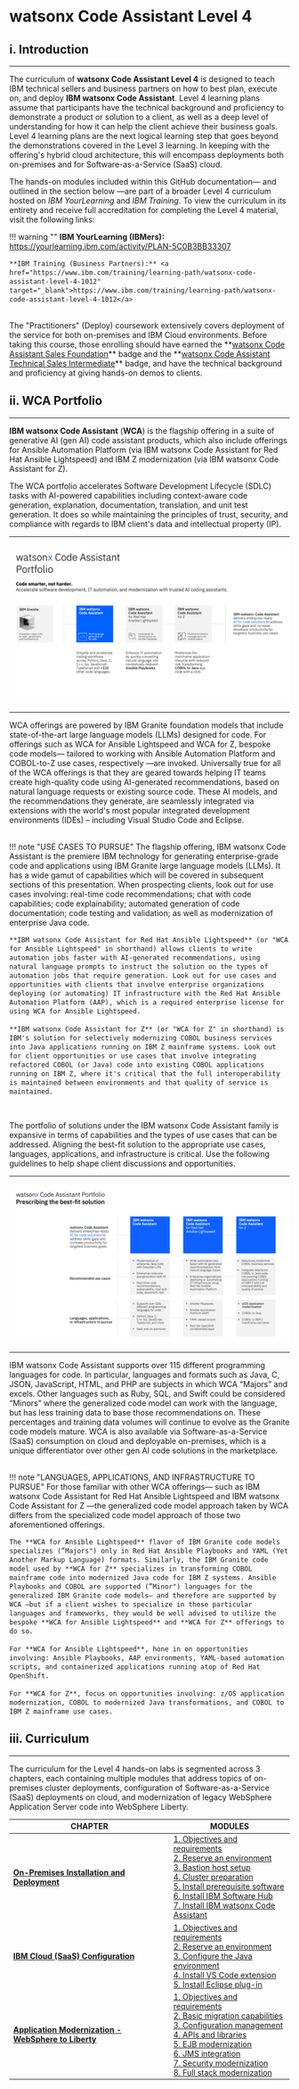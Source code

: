 # **watsonx Code Assistant Level 4**

## **i. Introduction**

---

The curriculum of **watsonx Code Assistant Level 4** is designed to teach IBM technical sellers and business partners on how to best plan, execute on, and deploy **IBM watsonx Code Assistant**. Level 4 learning plans assume that participants have the technical background and proficiency to demonstrate a product or solution to a client, as well as a deep level of understanding for how it can help the client achieve their business goals. Level 4 learning plans are the next logical learning step that goes beyond the demonstrations covered in the Level 3 learning. In keeping with the offering's hybrid cloud architecture, this will encompass deployments both on-premises and for Software-as-a-Service (SaaS) cloud.

The hands-on modules included within this GitHub documentation— and outlined in the section below —are part of a broader Level 4 curriculum hosted on *IBM YourLearning* and *IBM Training*. To view the curriculum in its entirety and receive full accreditation for completing the Level 4 material, visit the following links:

!!! warning ""
	**IBM YourLearning (IBMers):** <a href="https://yourlearning.ibm.com/activity/PLAN-5C0B3BB33307" target="_blank">https://yourlearning.ibm.com/activity/PLAN-5C0B3BB33307</a>
	
    **IBM Training (Business Partners):** <a href="https://www.ibm.com/training/learning-path/watsonx-code-assistant-level-4-1012" target="_blank">https://www.ibm.com/training/learning-path/watsonx-code-assistant-level-4-1012</a>

</br>
The "Practitioners" (Deploy) coursework extensively covers deployment of the service for both on-premises and IBM Cloud environments. Before taking this course, those enrolling should have earned the **<a href="https://www.credly.com/org/ibm/badge/watsonx-code-assistant-sales-foundation" target="_blank">watsonx Code Assistant Sales Foundation</a>** badge and the **<a href="https://www.credly.com/org/ibm/badge/watsonx-code-assistant-technical-sales-intermediate" target="_blank">watsonx Code Assistant Technical Sales Intermediate</a>** badge, and have the technical background and proficiency at giving hands-on demos to clients.

## **ii. WCA Portfolio**

---

**IBM watsonx Code Assistant** (**WCA**) is the flagship offering in a suite of generative AI (gen AI) code assistant products, which also include offerings for Ansible Automation Platform (via IBM watsonx Code Assistant for Red Hat Ansible Lightspeed) and IBM Z modernization (via IBM watsonx Code Assistant for Z).

The WCA portfolio accelerates Software Development Lifecycle (SDLC) tasks with AI-powered capabilities including context-aware code generation, explanation, documentation, translation, and unit test generation. It does so while maintaining the principles of trust, security, and compliance with regards to IBM client's data and intellectual property (IP).

---

![](_attachments/intro-1.1.png)

---

WCA offerings are powered by IBM Granite foundation models that include state-of-the-art large language models (LLMs) designed for code. For offerings such as WCA for Ansible Lightspeed and WCA for Z, bespoke code models— tailored to working with Ansible Automation Platform and COBOL-to-Z use cases, respectively —are invoked. Universally true for all of the WCA offerings is that they are geared towards helping IT teams create high-quality code using AI-generated recommendations, based on natural language requests or existing source code. These AI models, and the recommendations they generate, are seamlessly integrated via extensions with the world's most popular integrated development environments (IDEs) – including Visual Studio Code and Eclipse.

</br>
!!! note "USE CASES TO PURSUE"
    The flagship offering, IBM watsonx Code Assistant is the premiere IBM technology for generating enterprise-grade code and applications using IBM Granite large language models (LLMs). It has a wide gamut of capabilities which will be covered in subsequent sections of this presentation. When prospecting clients, look out for use cases involving: real-time code recommendations; chat with code capabilities; code explainability; automated generation of code documentation; code testing and validation; as well as modernization of enterprise Java code.

    **IBM watsonx Code Assistant for Red Hat Ansible Lightspeed** (or "WCA for Ansible Lightspeed" in shorthand) allows clients to write automation jobs faster with AI-generated recommendations, using natural language prompts to instruct the solution on the types of automation jobs that require generation. Look out for use cases and opportunities with clients that involve enterprise organizations deploying (or automating) IT infrastructure with the Red Hat Ansible Automation Platform (AAP), which is a required enterprise license for using WCA for Ansible Lightspeed.

    **IBM watsonx Code Assistant for Z** (or "WCA for Z" in shorthand) is IBM's solution for selectively modernizing COBOL business services into Java applications running on IBM Z mainframe systems. Look out for client opportunities or use cases that involve integrating refactored COBOL (or Java) code into existing COBOL applications running on IBM Z, where it's critical that the full interoperability is maintained between environments and that quality of service is maintained.

</br>

The portfolio of solutions under the IBM watsonx Code Assistant family is expansive in terms of capabilities and the types of use cases that can be addressed. Aligning the best-fit solution to the appropriate use cases, languages, applications, and infrastructure is critical. Use the following guidelines to help shape client discussions and opportunities.

---

![](_attachments/intro-1.2.png)

---

IBM watsonx Code Assistant supports over 115 different programming languages for code. In particular, languages and formats such as Java, C, JSON, JavaScript, HTML, and PHP are subjects in which WCA “Majors” and excels. Other languages such as Ruby, SQL, and Swift could be considered “Minors” where the generalized code model can work with the language, but has less training data to base those recommendations on. These percentages and training data volumes will continue to evolve as the Granite code models mature. WCA is also available via Software-as-a-Service (SaaS) consumption on cloud and deployable on-premises, which is a unique differentiator over other gen AI code solutions in the marketplace.

</br>
!!! note "LANGUAGES, APPLICATIONS, AND INFRASTRUCTURE TO PURSUE"
    For those familiar with other WCA offerings— such as IBM watsonx Code Assistant for Red Hat Ansible Lightspeed and IBM watsonx Code Assistant for Z —the generalized code model approach taken by WCA differs from the specialized code model approach of those two aforementioned offerings.

    The **WCA for Ansible Lightspeed** flavor of IBM Granite code models specializes (”Majors") only in Red Hat Ansible Playbooks and YAML (Yet Another Markup Language) formats. Similarly, the IBM Granite code model used by **WCA for Z** specializes in transforming COBOL mainframe code into modernized Java code for IBM Z systems. Ansible Playbooks and COBOL are supported (”Minor") languages for the generalized IBM Granite code models— and therefore are supported by WCA —but if a client wishes to specialize in those particular languages and frameworks, they would be well advised to utilize the bespoke **WCA for Ansible Lightspeed** and **WCA for Z** offerings to do so.

    For **WCA for Ansible Lightspeed**, hone in on opportunities involving: Ansible Playbooks, AAP environments, YAML-based automation scripts, and containerized applications running atop of Red Hat OpenShift.

    For **WCA for Z**, focus on opportunities involving: z/OS application modernization, COBOL to modernized Java transformations, and COBOL to IBM Z mainframe use cases.

## **iii. Curriculum**

---

The curriculum for the Level 4 hands-on labs is segmented across 3 chapters, each containing multiple modules that address topics of on-premises cluster deployments, configuration of Software-as-a-Service (SaaS) deployments on cloud, and modernization of legacy WebSphere Application Server code into WebSphere Liberty.

| CHAPTER | MODULES |
| - | - |
| <a href="https://ibm.github.io/wca-l4/on-premises/1/" target="_blank">**On-Premises Installation and Deployment**</a> | <a href="https://ibm.github.io/wca-l4/on-premises/1/" target="_blank">1. Objectives and requirements</a></br><a href="https://ibm.github.io/wca-l4/on-premises/2/" target="_blank">2. Reserve an environment</a></br><a href="https://ibm.github.io/wca-l4/on-premises/3/" target="_blank">3. Bastion host setup</a></br><a href="https://ibm.github.io/wca-l4/on-premises/4/" target="_blank">4. Cluster preparation</a></br><a href="https://ibm.github.io/wca-l4/on-premises/5/" target="_blank">5. Install prerequisite software</a></br><a href="https://ibm.github.io/wca-l4/on-premises/6/" target="_blank">6. Install IBM Software Hub</a></br><a href="https://ibm.github.io/wca-l4/on-premises/7/" target="_blank">7. Install IBM watsonx Code Assistant</a> |
| <a href="https://ibm.github.io/wca-l4/saas/1/" target="_blank">**IBM Cloud (SaaS) Configuration**</a> | <a href="https://ibm.github.io/wca-l4/saas/1/" target="_blank">1. Objectives and requirements</a></br><a href="https://ibm.github.io/wca-l4/saas/2/" target="_blank">2. Reserve an environment</a></br><a href="https://ibm.github.io/wca-l4/saas/3/" target="_blank">3. Configure the Java environment</a></br><a href="https://ibm.github.io/wca-l4/saas/4/" target="_blank">4. Install VS Code extension</a></br><a href="https://ibm.github.io/wca-l4/saas/5/" target="_blank">5. Install Eclipse plug-in</a> |
| <a href="https://ibm.github.io/wca-l4/appmod/1/" target="_blank">**Application Modernization - WebSphere to Liberty**</a> | <a href="https://ibm.github.io/wca-l4/appmod/1/" target="_blank">1. Objectives and requirements</a></br><a href="https://ibm.github.io/wca-l4/appmod/2/" target="_blank">2. Basic migration capabilities</a></br><a href="https://ibm.github.io/wca-l4/appmod/3/" target="_blank">3. Configuration management</a></br><a href="https://ibm.github.io/wca-l4/appmod/4/" target="_blank">4. APIs and libraries</a></br><a href="https://ibm.github.io/wca-l4/appmod/5/" target="_blank">5. EJB modernization</a></br><a href="https://ibm.github.io/wca-l4/appmod/6/" target="_blank">6. JMS integration</a></br><a href="https://ibm.github.io/wca-l4/appmod/7/" target="_blank">7. Security modernization</a></br><a href="https://ibm.github.io/wca-l4/appmod/8/" target="_blank">8. Full stack modernization</a> |